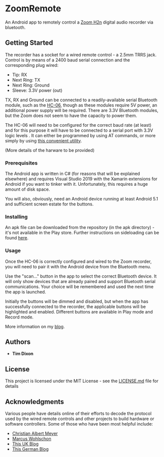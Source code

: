 # ZoomRemote
An Android app to remotely control a [Zoom H2n](https://zoomcorp.com/en/us/handheld-recorders/handheld-recorders/h2n-handy-recorder/)
digital audio recorder via bluetooth.

## Getting Started

The recorder has a socket for a wired remote control - a 2.5mm TRRS jack. Control is by means of a 2400 baud serial 
connection and the corresponding plug wired:
* Tip:  RX
* Next Ring: TX
* Next Ring: Ground
* Sleeve: 3.3V power (out)

TX, RX and Ground can be connected to a readily-available serial Bluetooth module, such as the [HC-06](https://components101.com/wireless/hc-06-bluetooth-module-pinout-datasheet),
though as these modules require 5V power, an additional power supply will be required. 
There are 3.3V Bluetooth modules, but the Zoom does not seem to have the capacity to power them.

The HC-06 will need to be configured for the correct baud rate (at least) and for this purpose it
will have to be connected to a serial port with 3.3V logic levels . It can either be programmed by using AT
commands, or more simply by using [this convenient utility](http://smarpl.com/content/bluetooth-module-hc04hc06-configuration-tool).

(More details of the harware to be provided)

### Prerequisites

The Android app is written in C# (for reasons that will be explained elsewhere) and requires
Visual Studio 2019 with the Xamarin extensions for Android if you want to tinker with it. 
Unfortunately, this requires a huge amount of disk space.

You will also, obviously, need an Android device running at least Android 5.1 and sufficient screen 
estate for the buttons.

### Installing

An apk file can be downloaded from the repository (in the apk directory) - it's not available in the Play store.
Further instructions on sideloading can be found [here](https://androidcommunity.com/how-to-sideloading-apps-on-your-android-device-20180417/).

### Usage
Once the HC-06 is correctly configured and wired to the Zoom recorder, you will need to pair it with the Android device
from the Bluetooth menu. 

Use the "scan..." button in the app to select the correct Bluetooth device. It will only show devices
that are already paired and support Bluetooth serial communications.
Your choice will be remembered and used the next time the app is launched.

Initially the buttons will be dimmed and disabled, but when the app has successfully connected to the
recorder, the applicable buttons will be highlighted and enabled. Different buttons are available in 
Play mode and Record mode. 

More information on my [blog](https://nofirmconclusion.blogspot.com/).

## Authors

* **Tim Dixon** 

## License

This project is licensed under the MIT License - see the [LICENSE.md](file://LICENSE.md) file for details

## Acknowledgments

Various people have details online of their efforts to decode the protocol used by the wired remote controls
and other projects to build hardware or software controllers. Some of those who have been most helpful include:
* [Christian Albert Meyer](https://christianalbertmeyer.wordpress.com/tag/zoom-h2n/)
* [Marcus Wohlschon](http://marcuswolschon.blogspot.com/2012/04/easterhegg-basel-2012.html)
* [This UK Blog](https://www.g7smy.co.uk/2017/04/hacking-the-zoom-h2n-remote/)
* [This German Blog](https://dreimeisen.de/?p=305)
